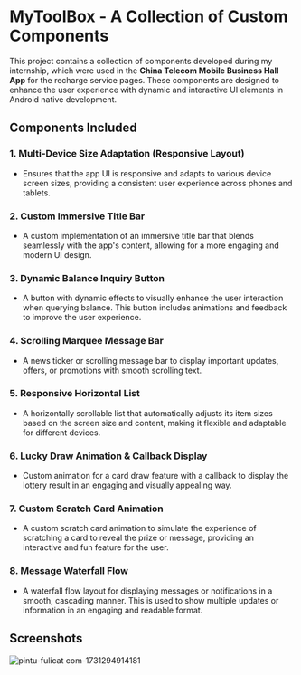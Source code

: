 # MyToolBox - A Collection of Custom Components

This project contains a collection of components developed during my internship, which were used in the **China Telecom Mobile Business Hall App** for the recharge service pages. These components are designed to enhance the user experience with dynamic and interactive UI elements in Android native development.

## Components Included

### 1. **Multi-Device Size Adaptation (Responsive Layout)**
   - Ensures that the app UI is responsive and adapts to various device screen sizes, providing a consistent user experience across phones and tablets.

### 2. **Custom Immersive Title Bar**
   - A custom implementation of an immersive title bar that blends seamlessly with the app's content, allowing for a more engaging and modern UI design.

### 3. **Dynamic Balance Inquiry Button**
   - A button with dynamic effects to visually enhance the user interaction when querying balance. This button includes animations and feedback to improve the user experience.

### 4. **Scrolling Marquee Message Bar**
   - A news ticker or scrolling message bar to display important updates, offers, or promotions with smooth scrolling text.

### 5. **Responsive Horizontal List**
   - A horizontally scrollable list that automatically adjusts its item sizes based on the screen size and content, making it flexible and adaptable for different devices.

### 6. **Lucky Draw Animation & Callback Display**
   - Custom animation for a card draw feature with a callback to display the lottery result in an engaging and visually appealing way.

### 7. **Custom Scratch Card Animation**
   - A custom scratch card animation to simulate the experience of scratching a card to reveal the prize or message, providing an interactive and fun feature for the user.

### 8. **Message Waterfall Flow**
   - A waterfall flow layout for displaying messages or notifications in a smooth, cascading manner. This is used to show multiple updates or information in an engaging and readable format.

## Screenshots
![pintu-fulicat com-1731294914181](https://github.com/user-attachments/assets/cde070cb-0da2-4cb1-bcd2-2047116082b5)

